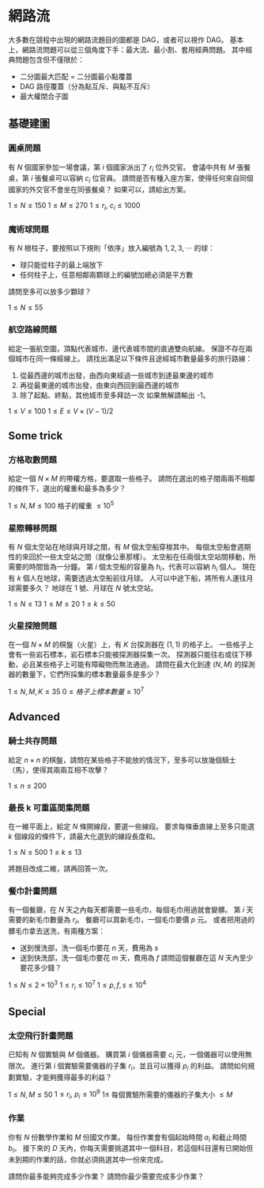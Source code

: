 # 網路流

大多數在競程中出現的網路流題目的圖都是 DAG，或者可以視作 DAG。
基本上，網路流問題可以從三個角度下手：最大流、最小割、套用經典問題。
其中經典問題包含但不僅限於：

* 二分圖最大匹配 = 二分圖最小點覆蓋
* DAG 路徑覆蓋（分為點互斥、與點不互斥）
* 最大權閉合子圖

## 基礎建圖

### 圓桌問題

有 $N$ 個國家參加一場會議，第 $i$ 個國家派出了 $r_i$ 位外交官。
會議中共有 $M$ 張餐桌，第 $i$ 張餐桌可以容納 $c_i$ 位官員。
請問是否有種入座方案，使得任何來自同個國家的外交官不會坐在同張餐桌？
如果可以，請給出方案。

$1\le N\le 150$
$1\le M\le 270$
$1\le r_i,\ c_i\le 1000$

### 魔術球問題

有 $N$ 根柱子，要按照以下規則「依序」放入編號為 $1,2,3,\cdots$ 的球：
* 球只能從柱子的最上端放下
* 任何柱子上，任意相鄰兩顆球上的編號加總必須是平方數

請問至多可以放多少顆球？

$1\le N\le 55$

### 航空路線問題

給定一張航空圖，頂點代表城市、邊代表城市間的直通雙向航線。
保證不存在兩個城市在同一條經線上。
請找出滿足以下條件且途經城市數量最多的旅行路線：
1. 從最西邊的城市出發，由西向東經過一些城市到達最東邊的城市
2. 再從最東邊的城市出發，由東向西回到最西邊的城市
3. 除了起點、終點，其他城市至多拜訪一次
如果無解請輸出 -1。

$1\le V \le 100$
$1\le E \le V\times (V-1) / 2$

## Some trick

### 方格取數問題

給定一個 $N\times M$ 的帶權方格，要選取一些格子。
請問在選出的格子間兩兩不相鄰的條件下，選出的權重和最多為多少？

$1\le N, M\le 100$
格子的權重 $\le 10^5$

### 星際轉移問題

有 $N$ 個太空站在地球與月球之間，有 $M$ 個太空船穿梭其中。
每個太空船會週期性的來回於一些太空站之間（就像公車那樣）。
太空船在任兩個太空站間移動，所需要的時間皆為一分鐘。
第 $i$ 個太空船的容量為 $h_i$，代表可以容納 $h_i$ 個人。
現在有 $k$ 個人在地球，需要透過太空船前往月球。
人可以中途下船，將所有人運往月球需要多久？
地球在 $1$ 號、月球在 $N$ 號太空站。

$1\le N\le 13$
$1\le M\le 20$
$1\le k\le 50$

### 火星探險問題

在一個 $N\times M$ 的棋盤（火星）上，有 $K$ 台探測器在 $(1, 1)$ 的格子上。
一些格子上會有一些岩石標本，岩石標本只能被探測器採集一次。
探測器只能往右或往下移動，必且某些格子上可能有障礙物而無法通過。
請問在最大化到達 $(N, M)$ 的探測器的數量下，它們所採集的標本數量最多是多少？

$1\le N, M, K\le 35$
$0\le 格子上標本數量 \le 10^7$

## Advanced

### 騎士共存問題

給定 $n\times n$ 的棋盤，請問在某些格子不能放的情況下，至多可以放幾個騎士（馬），使得其兩兩互相不攻擊？

$1\le n\le 200$

### 最長 k 可重區間集問題

在一維平面上，給定 $N$ 條開線段，要選一些線段。
要求每條垂直線上至多只能選 $k$ 個線段的條件下，請最大化選到的線段長度和。

$1\le N\le 500$
$1\le k\le 13$

將題目改成二維，請再回答一次。

### 餐巾計畫問題

有一個餐廳，在 $N$ 天之內每天都需要一些毛巾，每個毛巾用過就會變髒。
第 $i$ 天需要的新毛巾數量為 $r_i$。
餐廳可以買新毛巾，一個毛巾要價 $p$ 元。
或者把用過的髒毛巾拿去送洗，有兩種方案：
* 送到慢洗部，洗一個毛巾要花 $n$ 天，費用為 $s$
* 送到快洗部，洗一個毛巾要花 $m$ 天，費用為 $f$
請問這個餐廳在這 $N$ 天內至少要花多少錢？

$1\le N\le 2\times 10^3$
$1\le r_i\le 10^7$
$1\le p, f, s\le 10^4$

## Special

### 太空飛行計畫問題

已知有 $N$ 個實驗與 $M$ 個儀器。
購買第 $i$ 個儀器需要 $c_i$ 元，一個儀器可以使用無限次。
進行第 $i$ 個實驗需要儀器的子集 $r_i$，並且可以獲得 $p_i$ 的利益。
請問如何規劃實驗，才能夠獲得最多的利益？

$1\le N, M\le 50$
$1\le r_i,\ p_i\le 10^9$
$1\le$ 每個實驗所需要的儀器的子集大小 $\le M$

### 作業

你有 $N$ 份數學作業和 $M$ 份國文作業。
每份作業會有個起始時間 $a_i$ 和截止時間 $b_i$。
接下來的 $D$ 天內，你每天需要挑選其中一個科目，若這個科目還有已開始但未到期的作業的話，你就必須挑選其中一份來完成。

請問你最多能夠完成多少作業？
請問你最少需要完成多少作業？